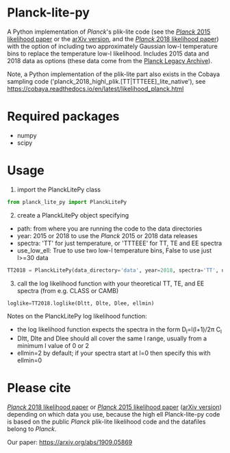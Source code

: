 # Planck-lite-py

A Python implementation of *Planck*'s plik-lite code (see the [*Planck* 2015 likelihood paper](https://www.aanda.org/articles/aa/abs/2016/10/aa26926-15/aa26926-15.html) or the [arXiv version](https://arxiv.org/abs/1507.02704), and the [*Planck* 2018 likelihood paper](https://arxiv.org/abs/1907.12875)) with the option of including two approximately Gaussian low-l temperature bins to replace the temperature low-l likelihood. Includes 2015 data and 2018 data as options (these data come from the [Planck Legacy Archive](https://pla.esac.esa.int/#cosmology)). 

Note, a Python implementation of the plik-lite part also exists in the Cobaya sampling code ('planck_2018_highl_plik.[TT|TTTEEE]_lite_native'), see https://cobaya.readthedocs.io/en/latest/likelihood_planck.html

# Required packages
* numpy
* scipy 

# Usage
1. import the PlanckLitePy class
```python
from planck_lite_py import PlanckLitePy
```
2. create a PlanckLitePy object specifying
* path: from where you are running the code to the data directories
* year: 2015 or 2018 to use the *Planck* 2015 or 2018 data releases
* spectra: 'TT' for just temperature, or 'TTTEEE' for TT, TE and EE spectra
* use_low_ell: True to use two low-l temperature bins, False to use just l>=30 data
```python
TT2018 = PlanckLitePy(data_directory='data', year=2018, spectra='TT', use_low_ell_bins=False)
```

3. call the log likelihood function with your theoretical TT, TE, and EE spectra (from e.g. CLASS or CAMB)
```python
loglike=TT2018.loglike(Dltt, Dlte, Dlee, ellmin) 
```
Notes on the PlanckLitePy log likelihood function:
* the log likelihood function expects the spectra in the form D<sub>l</sub>=l(l+1)/2&pi; C<sub>l</sub> 
* Dltt, Dlte and Dlee should all cover the same l range, usually from a minimum l value of 0 or 2
* ellmin=2 by default; if your spectra start at l=0 then specify this with ellmin=0

# Please cite

[*Planck* 2018 likelihood paper](https://arxiv.org/abs/1907.12875) or [*Planck* 2015 likelihood paper](https://www.aanda.org/articles/aa/abs/2016/10/aa26926-15/aa26926-15.html) ([arXiv version](https://arxiv.org/abs/1507.02704)) depending on which data you use, because the high ell Planck-lite-py code is based on the public *Planck* plik-lite likelihood code and the datafiles belong to *Planck*.

Our paper: https://arxiv.org/abs/1909.05869


